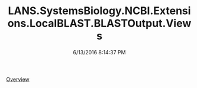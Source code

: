 ﻿---
title: LANS.SystemsBiology.NCBI.Extensions.LocalBLAST.BLASTOutput.Views
date: 6/13/2016 8:14:37 PM
---

[Overview](T-LANS.SystemsBiology.NCBI.Extensions.LocalBLAST.BLASTOutput.Views.Overview.html)
